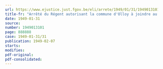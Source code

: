 ```yaml
---
url: https://www.ejustice.just.fgov.be/eli/arrete/1949/01/31/1949013101/justel
title-fr: "Arrêté du Régent autorisant la commune d'Olloy à joindre au nom actuel les mots "Sur Viroin""
date: 1949-01-31
source:
number: 1949013101
page: 888888
case: 1949-01-31/31
publication: 1949-02-07
starts:
modifies:
pdf-original:
pdf-consolidated:
---
```


